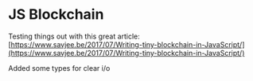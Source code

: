 # JS Blockchain

Testing things out with this great article: [https://www.savjee.be/2017/07/Writing-tiny-blockchain-in-JavaScript/](https://www.savjee.be/2017/07/Writing-tiny-blockchain-in-JavaScript/)

Added some types for clear i/o
